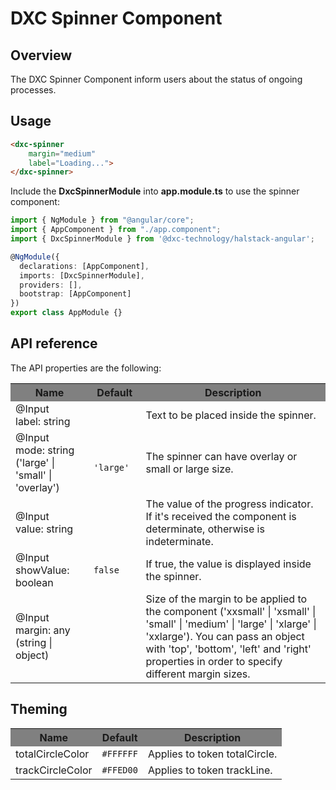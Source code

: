 # DXC Spinner Component

## Overview

The DXC Spinner Component inform users about the status of ongoing processes.

## Usage

```html
<dxc-spinner 
    margin="medium" 
    label="Loading...">
</dxc-spinner>
```

Include the **DxcSpinnerModule** into **app.module.ts** to use the spinner component:

```ts
import { NgModule } from "@angular/core";
import { AppComponent } from "./app.component";
import { DxcSpinnerModule } from '@dxc-technology/halstack-angular';

@NgModule({
  declarations: [AppComponent],
  imports: [DxcSpinnerModule],
  providers: [],
  bootstrap: [AppComponent]
})
export class AppModule {}
```

## API reference

The API properties are the following:

<table>
    <tr style="background-color: grey">
        <th>Name</th>
        <th>Default</th>
        <th>Description</th>
    </tr>
    <tr>
        <td>@Input<br>label: string</td>
        <td></td>
        <td>Text to be placed inside the spinner.</td>
    </tr>
    <tr>
        <td>@Input<br>mode: string ('large' | 'small' | 'overlay')</td>
        <td>
        <code>
            'large'
        </code>
        </td>
        <td>The spinner can have overlay or small or large size. </td>
    </tr>
    <tr>
        <td>@Input<br>value: string</td>
        <td></td>
        <td>
        The value of the progress indicator. If it's received the component is
        determinate, otherwise is indeterminate.
        </td>
    </tr>
    <tr>
        <td>@Input<br>showValue: boolean</td>
        <td>
        <code>false</code>
        </td>
        <td>If true, the value is displayed inside the spinner.</td>
    </tr>
    <tr>
        <td>@Input<br>margin: any (string | object)</td>
        <td></td>
        <td>
        Size of the margin to be applied to the component ('xxsmall' |
        'xsmall' | 'small' | 'medium' | 'large' | 'xlarge' | 'xxlarge'). You
        can pass an object with 'top', 'bottom', 'left' and 'right' properties
        in order to specify different margin sizes.
        </td>
    </tr>
</table>

## Theming
<table>
    <tr style="background-color: grey">
        <th>Name</th>
        <th>Default</th>
        <th>Description</th>
    </tr>
    <tr>
        <td>totalCircleColor</td>
        <td><code>#FFFFFF</code></td>
        <td>Applies to token totalCircle.</td>
    </tr>
    <tr>
        <td>trackCircleColor</td>
        <td><code>#FFED00</code></td>
        <td>Applies to token trackLine.</td>
    </tr>
</table>